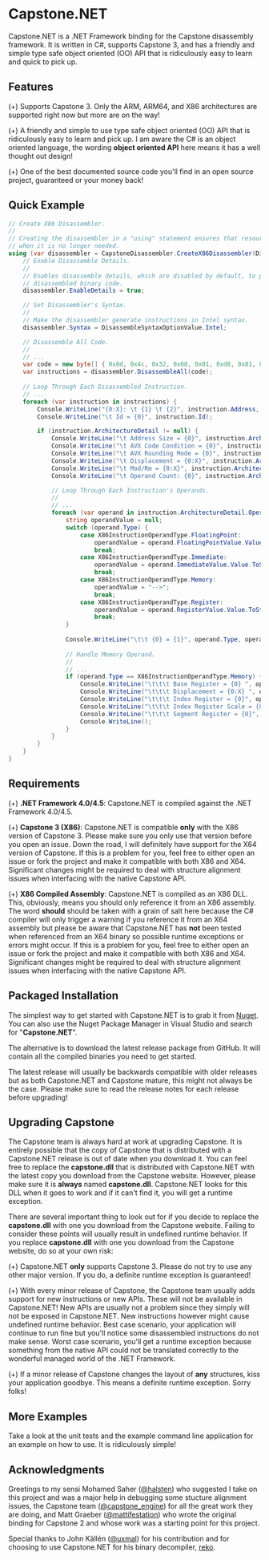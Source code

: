 # Capstone.NET
Capstone.NET is a .NET Framework binding for the Capstone disassembly framework. It is written in C#, supports Capstone 3, and has a friendly and simple type safe object oriented (OO) API that is ridiculously easy to learn and quick to pick up.

## Features
(+) Supports Capstone 3. Only the ARM, ARM64, and X86 architectures are supported right now but more are on the way!

(+) A friendly and simple to use type safe object oriented (OO) API that is ridiculously easy to learn and pick up. I am aware the C# is an object oriented language, the wording **object oriented API** here means it has a well thought out design!

(+) One of the best documented source code you'll find in an open source project, guaranteed or your money back!

## Quick Example
```C#
// Create X86 Disassembler.
//
// Creating the disassembler in a "using" statement ensures that resources get cleaned up automatically
// when it is no longer needed.
using (var disassembler = CapstoneDisassembler.CreateX86Disassembler(DisassembleMode.Bit32)) {
    // Enable Disassemble Details.
    //
    // Enables disassemble details, which are disabled by default, to provide more detailed information on
    // disassembled binary code.
    disassembler.EnableDetails = true;

    // Set Disassembler's Syntax.
    //
    // Make the disassembler generate instructions in Intel syntax.
    disassembler.Syntax = DisassembleSyntaxOptionValue.Intel;

    // Disassemble All Code.
    //
    // ...
    var code = new byte[] { 0x8d, 0x4c, 0x32, 0x08, 0x01, 0xd8, 0x81, 0xc6, 0x34, 0x12, 0x00, 0x00, 0x05, 0x23, 0x01, 0x00, 0x00, 0x36, 0x8b, 0x84, 0x91, 0x23, 0x01, 0x00, 0x00, 0x41, 0x8d, 0x84, 0x39, 0x89, 0x67, 0x00, 0x00, 0x8d, 0x87, 0x89, 0x67, 0x00, 0x00, 0xb4, 0xc6 };
    var instructions = disassembler.DisassembleAll(code);
    
    // Loop Through Each Disassembled Instruction.
    // ...
    foreach (var instruction in instructions) {
        Console.WriteLine("{0:X}: \t {1} \t {2}", instruction.Address, instruction.Mnemonic, instruction.Operand);
        Console.WriteLine("\t Id = {0}", instruction.Id);

        if (instruction.ArchitectureDetail != null) {
            Console.WriteLine("\t Address Size = {0}", instruction.ArchitectureDetail.AddressSize);
            Console.WriteLine("\t AVX Code Condition = {0}", instruction.ArchitectureDetail.AvxCodeCondition);
            Console.WriteLine("\t AVX Rounding Mode = {0}", instruction.ArchitectureDetail.AvxRoundingMode);
            Console.WriteLine("\t Displacement = {0:X}", instruction.ArchitectureDetail.Displacement);
            Console.WriteLine("\t Mod/Rm = {0:X}", instruction.ArchitectureDetail.ModRm);
            Console.WriteLine("\t Operand Count: {0}", instruction.ArchitectureDetail.Operands.Length);

            // Loop Through Each Instruction's Operands.
            //
            // ...
            foreach (var operand in instruction.ArchitectureDetail.Operands) {
                string operandValue = null;
                switch (operand.Type) {
                    case X86InstructionOperandType.FloatingPoint:
                        operandValue = operand.FloatingPointValue.Value.ToString("X");
                        break;
                    case X86InstructionOperandType.Immediate:
                        operandValue = operand.ImmediateValue.Value.ToString("X");
                        break;
                    case X86InstructionOperandType.Memory:
                        operandValue = "-->";
                        break;
                    case X86InstructionOperandType.Register:
                        operandValue = operand.RegisterValue.Value.ToString();
                        break;
                }
                
                Console.WriteLine("\t\t {0} = {1}", operand.Type, operandValue);
                
                // Handle Memory Operand.
                //
                // ...
                if (operand.Type == X86InstructionOperandType.Memory) {
                    Console.WriteLine("\t\t\t Base Register = {0} ", operand.MemoryValue.BaseRegister);
                    Console.WriteLine("\t\t\t Displacement = {0:X} ", operand.MemoryValue.Displacement);
                    Console.WriteLine("\t\t\t Index Register = {0}", operand.MemoryValue.IndexRegister);
                    Console.WriteLine("\t\t\t Index Register Scale = {0}", operand.MemoryValue.IndexRegisterScale);
                    Console.WriteLine("\t\t\t Segment Register = {0}", operand.MemoryValue.SegmentRegister);
                    Console.WriteLine();
                }
            }
        }
    }
}
```

## Requirements
(+) **.NET Framework 4.0/4.5**: Capstone.NET is compiled against the .NET Framework 4.0/4.5.

(+) **Capstone 3 (X86)**: Capstone.NET is compatible **only** with the X86 version of Capstone 3. Please make sure you only use that version before you open an issue. Down the road, I will definitely have support for the X64 version of Capstone. If this is a problem for you, feel free to either open an issue or fork the project and make it compatible with both X86 and X64. Significant changes might be required to deal with structure alignment issues when interfacing with the native Capstone API.

(+) **X86 Compiled Assembly**: Capstone.NET is compiled as an X86 DLL. This, obviously, means you should only reference it from an X86 assembly. The word **should** should be taken with a grain of salt here because the C# compiler will only trigger a warning if you reference it from an X64 assembly but please be aware that Capstone.NET has **not** been tested when referenced from an X64 binary so possible runtime exceptions or errors might occur. If this is a problem for you, feel free to either open an issue or fork the project and make it compatible with both X86 and X64. Significant changes might be required to deal with structure alignment issues when interfacing with the native Capstone API.

## Packaged Installation
The simplest way to get started with Capstone.NET is to grab it from [Nuget](https://www.nuget.org/packages/Gee.External.Capstone). You can also use the Nuget Package Manager in Visual Studio and search for "**Capstone.NET**".

The alternative is to download the latest release package from GitHub. It will contain all the compiled binaries you need to get started.

The latest release will usually be backwards compatible with older releases but as both Capstone.NET and Capstone mature, this might not always be the case. Please make sure to read the release notes for each release before upgrading!

## Upgrading Capstone
The Capstone team is always hard at work at upgrading Capstone. It is entirely possible that the copy of Capstone that is distributed with a Capstone.NET release is out of date when you download it. You can feel free to replace the **capstone.dll** that is distributed with Capstone.NET with the latest copy you download from the Capstone website. However, please make sure it is **always** named **capstone.dll**. Capstone.NET looks for this DLL when it goes to work and if it can't find it, you will get a runtime exception.

There are several important thing to look out for if you decide to replace the **capstone.dll** with one you download from the Capstone website. Failing to consider these points will usually result in undefined runtime behavior. If you replace **capstone.dll** with one you download from the Capstone website, do so at your own risk:

(+) Capstone.NET **only** supports Capstone 3. Please do not try to use any other major version. If you do, a definite runtime exception is guaranteed!

(+) With every minor release of Capstone, the Capstone team usually adds support for new instructions or new APIs. These will not be available in Capstone.NET! New APIs are usually not a problem since they simply will not be exposed in Capstone.NET. New instructions however might cause undefined runtime behavior. Best case scenario, your application will continue to run fine but you'll notice some disassembled instructions do not make sense. Worst case scenario, you'll get a runtime exception because something from the native API could not be translated correctly to the wonderful managed world of the .NET Framework.

(+) If a minor release of Capstone changes the layout of **any** structures, kiss your application goodbye. This means a definite runtime exception. Sorry folks!

## More Examples
Take a look at the unit tests and the example command line application for an example on how to use. It is ridiculously simple!

## Acknowledgments
Greetings to my sensi Mohamed Saher ([@halsten](https://twitter.com/@halsten)) who suggested I take on this project and was a major help in debugging some stucture alignment issues, the Capstone team ([@capstone_engine](https://twitter.com/@capstone_engine)) for all the great work they are doing, and Matt Graeber ([@mattifestation](https://twitter.com/@mattifestation)) who wrote the original binding for Capstone 2 and whose work was a starting point for this project.

Special thanks to John Källén ([@uxmal](https://github.com/uxmal)) for his contribution and for choosing to use Capstone.NET for his binary decompiler, [reko](https://github.com/uxmal/reko).
